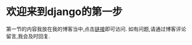 # 欢迎来到django的第一步

第一节的内容我放在我的博客当中,点击[链接](https://blog.csdn.net/Sun_White_Boy/article/details/79869857)即可访问.
如有问题,请通过博客评论留言,我会及时回复.
